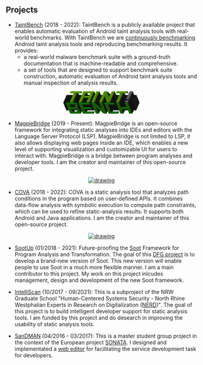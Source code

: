 ## Projects 
- [TaintBench](https://taintbench.github.io) (2018 - 2022): TaintBench is a publicly available project that enables automatic evaluation of Android taint analysis tools with real-world benchmarks. With TaintBench we are [continuously benchmarking](https://taintbench.github.io/ci) Android taint analysis tools and reproducing benchmarking results. It provides:
    -  a real-world malware benchmark suite with a ground-truth documentation that is machine-readable and comprehensive. 
    -  a set of tools that are designed to support benchmark suite construction, automatic evaluation of Android taint analysis tools and manual inspection of analysis results. 

<center>    
<a href="https://taintbench.github.io">
<img src="https://github.com/TaintBench/TaintBench.github.io/blob/master/img/logo_trans.png?raw=true" alt="drawing" width="210" hspace="5">
</a>
</center>

- [MagpieBridge](https://github.com/MagpieBridge/MagpieBridge) (2019 - Present): MagpieBridge is an open-source framework for integrating static analyses into IDEs and editors with the Language Server Protocol (LSP). MagpieBridge is not limited to LSP, it also allows displaying web pages inside an IDE, which enables a new level of supporting visualization and customizable UI for users to interact with. MagpieBridge is a bridge between program analyses and developer tools. I am the creator and maintainer of this open-source project.   
<center>   
<a href="https://github.com/MagpieBridge/MagpieBridge">
<img src="https://github.com/MagpieBridge/MagpieBridge/blob/develop/doc/logshort.png?raw=true" alt="drawing" width="200" hspace="5">
</a>
</center>

- [COVA](https://github.com/secure-software-engineering/COVA) (2018 - 2022): COVA is a static analysis tool that analyzes path conditions in the program based on user-defined APIs. It combines data-flow analysis with symbolic execution to compute path constraints, which can be used to refine static-analysis results. It supports both Android and Java applications. I am the creator and maintainer of this open-source project.  
<center>
<a href="https://github.com/secure-software-engineering/COVA">
<img src="https://github.com/secure-software-engineering/COVA/blob/master/cova-logo.PNG?raw=true" alt="drawing" width="200" hspace="5">
</a>
</center>

- [SootUp](https://github.com/soot-oss/SootUp) (01/2018 - 2021): Future-proofing the [Soot](https://github.com/soot-oss/soot) Framework for Program Analysis and Transformation. The goal of this [DFG project](http://gepris.dfg.de/gepris/projekt/391001466) is to develop a brand-new version of Soot. This new version will enable people to use Soot in a much more flexible manner. I am a main contributor to this project. My work on this project inlcudes management, design and development of the new Soot framework. 
  
- [IntelliScan](https://nerd.nrw/forschungstandems/intelliscan/) (10/2017 - 09/2021): This is a subproject of the NRW Graduate School "Human-Centered Systems Security - North Rhine Westphalian Experts in Research on Digitalization ([NERD](https://nerd.nrw/))". The goal of this project is to build intelligent developer support for static analysis tools. I am funded by this project and do desearch in improving the usability of static analysis tools.

- [SanDMAN](https://cs.uni-paderborn.de/cn/teaching/theses-student-projects/student-project-groups-completed/sandman/) (04/2016 - 03/2017): This is a master student group project in the context of the European project [SONATA](https://cs.uni-paderborn.de/cn/research/research-projects/completed-projects/sonata/). I designed and implementated a [web editor](https://github.com/CN-UPB/upb-son-editor-frontend) for facilitating the service development task for developers. 
